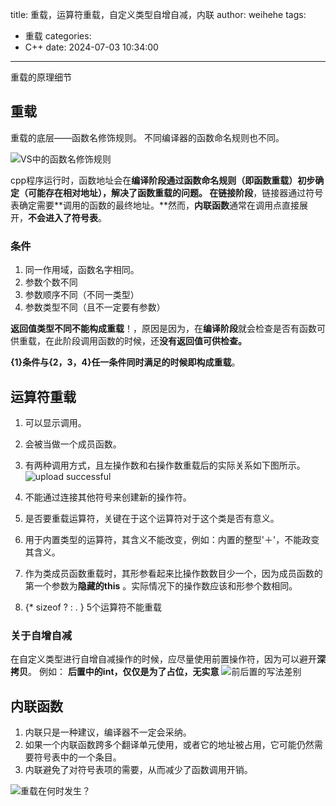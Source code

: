 title: 重载，运算符重载，自定义类型自增自减，内联
author: weihehe
tags:
  - 重载
categories:
  - C++
date: 2024-07-03 10:34:00
---
重载的原理细节
<!-- more -->
## 重载

重载的底层——函数名修饰规则。
不同编译器的函数命名规则也不同。

![VS中的函数名修饰规则](/images/overload_style.png)

cpp程序运行时，函数地址会在**编译阶段通过函数命名规则（即函数重载）**初步确定（可能存在相对地址），解决了函数重载的问题。
在**链接阶段**，链接器通过符号表确定需要**调用的函数的最终地址。**然而，**内联函数**通常在调用点直接展开，**不会进入了符号表**。


### 条件

1. 同一作用域，函数名字相同。
2. 参数个数不同
3. 参数顺序不同（不同一类型）
4. 参数类型不同（且不一定要有参数）

**返回值类型不同不能构成重载**！，原因是因为，在**编译阶段**就会检查是否有函数可供重载，在此阶段调用函数的时候，还**没有返回值可供检查。**

**{1}条件与{2，3，4}任一条件同时满足的时候即构成重载**。

## 运算符重载

1. 可以显示调用。
2. 会被当做一个成员函数。
3. 有两种调用方式，且左操作数和右操作数重载后的实际关系如下图所示。
![upload successful](/images/这里重载了<符号.png)

4. 不能通过连接其他符号来创建新的操作符。
5. 是否要重载运算符，关键在于这个运算符对于这个类是否有意义。
6. 用于内置类型的运算符，其含义不能改变，例如：内置的整型'＋'，不能政变其含义。
7. 作为类成员函数重载时，其形参看起来比操作数数目少一个，因为成员函数的第一个参数为**隐藏的this** 。实际情况下的操作数应该和形参个数相同。
8. {* sizeof  ?  :  . } 5个运算符不能重载

### 关于自增自减

在自定义类型进行自增自减操作的时候，应尽量使用前置操作符，因为可以避开**深拷贝**。
例如：
**后置中的int，仅仅是为了占位，无实意**
![前后置的写法差别](/images/deeply_copy.png)


## 内联函数

1. 内联只是一种建议，编译器不一定会采纳。
2. 如果一个内联函数跨多个翻译单元使用，或者它的地址被占用，它可能仍然需要符号表中的一个条目。
3. 内联避免了对符号表项的需要，从而减少了函数调用开销。

![重载在何时发生？](/images/overload.png)